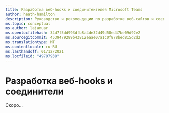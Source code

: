 ```yaml
---
title: Разработка веб-hooks и соединитеителей Microsoft Teams
author: heath-hamilton
description: Руководство и рекомендации по разработке веб-сайтов и соединитеителей для Microsoft Teams.
ms.topic: conceptual
ms.author: lajanuar
ms.openlocfilehash: 34d7f5dd993dfb8a4de32d49d58ed47be09d92e2
ms.sourcegitcommit: 4539479289b43812eaae07a1c0f878bed815d2d2
ms.translationtype: MT
ms.contentlocale: ru-RU
ms.lasthandoff: 01/12/2021
ms.locfileid: "49797938"
---
```

# <a name="design-webhooks-and-connectors"></a>Разработка веб-hooks и соединители

Скоро...

